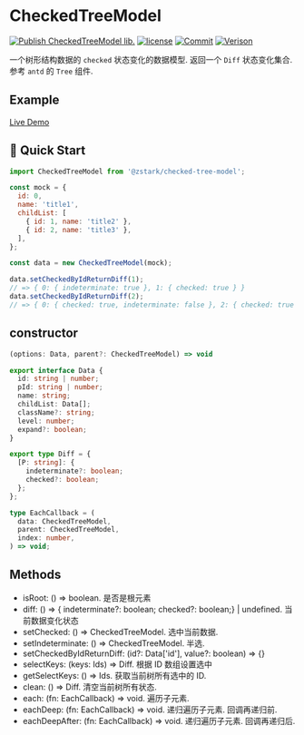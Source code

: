 # CheckedTreeModel

[![Publish CheckedTreeModel lib.](https://github.com/PinghuaZhuang/checked-tree-model/actions/workflows/publish.yml/badge.svg)](https://github.com/PinghuaZhuang/checked-tree-model/actions/workflows/publish.yml) [![license](https://img.shields.io/badge/license-MIT-blue.svg)](https://github.com/PinghuaZhuang/checked-tree-model/blob/master/LICENSE) [![Commit](https://img.shields.io/github/last-commit/pinghuazhuang/checked-tree-model.svg)](https://github.com/PinghuaZhuang/checked-tree-model/commits/master) [![Verison](https://img.shields.io//npm/v/@zstark/checked-tree-model.svg)](https://www.npmjs.com/package/@zstark/checked-tree-model)

一个树形结构数据的 `checked` 状态变化的数据模型. 返回一个 `Diff` 状态变化集合. 参考 `antd` 的 `Tree` 组件.

## Example

[Live Demo](https://pinghuazhuang.github.io/@zstark/permission-table/)

## 🚀 Quick Start

```js
import CheckedTreeModel from '@zstark/checked-tree-model';

const mock = {
  id: 0,
  name: 'title1',
  childList: [
    { id: 1, name: 'title2' },
    { id: 2, name: 'title3' },
  ],
};

const data = new CheckedTreeModel(mock);

data.setCheckedByIdReturnDiff(1);
// => { 0: { indeterminate: true }, 1: { checked: true } }
data.setCheckedByIdReturnDiff(2);
// => { 0: { checked: true, indeterminate: false }, 2: { checked: true } }
```

## constructor

```ts
(options: Data, parent?: CheckedTreeModel) => void

export interface Data {
  id: string | number;
  pId: string | number;
  name: string;
  childList: Data[];
  className?: string;
  level: number;
  expand?: boolean;
}

export type Diff = {
  [P: string]: {
    indeterminate?: boolean;
    checked?: boolean;
  };
};

type EachCallback = (
  data: CheckedTreeModel,
  parent: CheckedTreeModel,
  index: number,
) => void;
```

## Methods

- isRoot: () => boolean. 是否是根元素
- diff: () => { indeterminate?: boolean; checked?: boolean;} | undefined. 当前数据变化状态
- setChecked: () => CheckedTreeModel. 选中当前数据.
- setIndeterminate: () => CheckedTreeModel. 半选.
- setCheckedByIdReturnDiff: (id?: Data['id'], value?: boolean) => {}
- selectKeys: (keys: Ids) => Diff. 根据 ID 数组设置选中
- getSelectKeys: () => Ids. 获取当前树所有选中的 ID.
- clean: () => Diff. 清空当前树所有状态.
- each: (fn: EachCallback) => void. 遍历子元素.
- eachDeep: (fn: EachCallback) => void. 递归遍历子元素. 回调再递归前.
- eachDeepAfter: (fn: EachCallback) => void. 递归遍历子元素. 回调再递归后.
